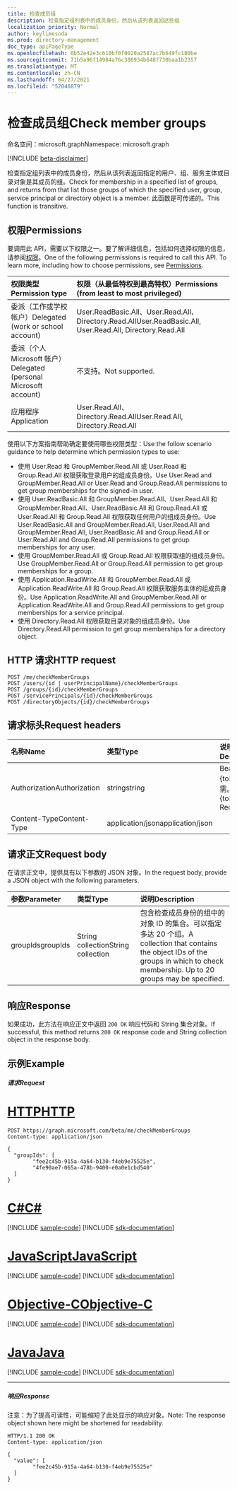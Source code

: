 ```yaml
---
title: 检查成员组
description: 检查指定组列表中的成员身份，然后从该列表返回这些组
localization_priority: Normal
author: keylimesoda
ms.prod: directory-management
doc_type: apiPageType
ms.openlocfilehash: 0b52e42e3c610bf0f0020a2587ac7b649fc180be
ms.sourcegitcommit: 71b5a96f14984a76c386934b648f730baa1b2357
ms.translationtype: MT
ms.contentlocale: zh-CN
ms.lasthandoff: 04/27/2021
ms.locfileid: "52046879"
---
```

# <a name="check-member-groups"></a><span data-ttu-id="a5cc9-103">检查成员组</span><span class="sxs-lookup"><span data-stu-id="a5cc9-103">Check member groups</span></span>

<span data-ttu-id="a5cc9-104">命名空间：microsoft.graph</span><span class="sxs-lookup"><span data-stu-id="a5cc9-104">Namespace: microsoft.graph</span></span>

[!INCLUDE [beta-disclaimer](../../includes/beta-disclaimer.md)]

<span data-ttu-id="a5cc9-105">检查指定组列表中的成员身份，然后从该列表返回指定的用户、组、服务主体或目录对象是其成员的组。</span><span class="sxs-lookup"><span data-stu-id="a5cc9-105">Check for membership in a specified list of groups, and returns from that list those groups of which the specified user, group, service principal or directory object is a member.</span></span> <span data-ttu-id="a5cc9-106">此函数是可传递的。</span><span class="sxs-lookup"><span data-stu-id="a5cc9-106">This function is transitive.</span></span>

## <a name="permissions"></a><span data-ttu-id="a5cc9-107">权限</span><span class="sxs-lookup"><span data-stu-id="a5cc9-107">Permissions</span></span>
<span data-ttu-id="a5cc9-p102">要调用此 API，需要以下权限之一。要了解详细信息，包括如何选择权限的信息，请参阅[权限](/graph/permissions-reference)。</span><span class="sxs-lookup"><span data-stu-id="a5cc9-p102">One of the following permissions is required to call this API. To learn more, including how to choose permissions, see [Permissions](/graph/permissions-reference).</span></span>


|<span data-ttu-id="a5cc9-110">权限类型</span><span class="sxs-lookup"><span data-stu-id="a5cc9-110">Permission type</span></span>      | <span data-ttu-id="a5cc9-111">权限（从最低特权到最高特权）</span><span class="sxs-lookup"><span data-stu-id="a5cc9-111">Permissions (from least to most privileged)</span></span>              |
|:--------------------|:---------------------------------------------------------|
|<span data-ttu-id="a5cc9-112">委派（工作或学校帐户）</span><span class="sxs-lookup"><span data-stu-id="a5cc9-112">Delegated (work or school account)</span></span> | <span data-ttu-id="a5cc9-113">User.ReadBasic.All、User.Read.All、Directory.Read.All</span><span class="sxs-lookup"><span data-stu-id="a5cc9-113">User.ReadBasic.All, User.Read.All, Directory.Read.All</span></span>    |
|<span data-ttu-id="a5cc9-114">委派（个人 Microsoft 帐户）</span><span class="sxs-lookup"><span data-stu-id="a5cc9-114">Delegated (personal Microsoft account)</span></span> | <span data-ttu-id="a5cc9-115">不支持。</span><span class="sxs-lookup"><span data-stu-id="a5cc9-115">Not supported.</span></span>    |
|<span data-ttu-id="a5cc9-116">应用程序</span><span class="sxs-lookup"><span data-stu-id="a5cc9-116">Application</span></span> | <span data-ttu-id="a5cc9-117">User.Read.All、Directory.Read.All</span><span class="sxs-lookup"><span data-stu-id="a5cc9-117">User.Read.All, Directory.Read.All</span></span> |

<span data-ttu-id="a5cc9-118">使用以下方案指南帮助确定要使用哪些权限类型：</span><span class="sxs-lookup"><span data-stu-id="a5cc9-118">Use the follow scenario guidance to help determine which permission types to use:</span></span>
- <span data-ttu-id="a5cc9-119">使用 User.Read 和 GroupMember.Read.All 或 User.Read 和 Group.Read.All 权限获取登录用户的组成员身份。</span><span class="sxs-lookup"><span data-stu-id="a5cc9-119">Use User.Read and GroupMember.Read.All or User.Read and Group.Read.All permissions to get group memberships for the signed-in user.</span></span>
- <span data-ttu-id="a5cc9-120">使用 User.ReadBasic.All 和 GroupMember.Read.All、User.Read.All 和 GroupMember.Read.All、User.ReadBasic.All 和 Group.Read.All 或 User.Read.All 和 Group.Read.All 权限获取任何用户的组成员身份。</span><span class="sxs-lookup"><span data-stu-id="a5cc9-120">Use User.ReadBasic.All and GroupMember.Read.All, User.Read.All and GroupMember.Read.All, User.ReadBasic.All and Group.Read.All or User.Read.All and Group.Read.All permissions to get group memberships for any user.</span></span>
- <span data-ttu-id="a5cc9-121">使用 GroupMember.Read.All 或 Group.Read.All 权限获取组的组成员身份。</span><span class="sxs-lookup"><span data-stu-id="a5cc9-121">Use GroupMember.Read.All or Group.Read.All permission to get group memberships for a group.</span></span>
- <span data-ttu-id="a5cc9-122">使用 Application.ReadWrite.All 和 GroupMember.Read.All 或 Application.ReadWrite.All 和 Group.Read.All 权限获取服务主体的组成员身份。</span><span class="sxs-lookup"><span data-stu-id="a5cc9-122">Use Application.ReadWrite.All and GroupMember.Read.All or Application.ReadWrite.All and Group.Read.All permissions to get group memberships for a service principal.</span></span>
- <span data-ttu-id="a5cc9-123">使用 Directory.Read.All 权限获取目录对象的组成员身份。</span><span class="sxs-lookup"><span data-stu-id="a5cc9-123">Use Directory.Read.All permission to get group memberships for a directory object.</span></span>

## <a name="http-request"></a><span data-ttu-id="a5cc9-124">HTTP 请求</span><span class="sxs-lookup"><span data-stu-id="a5cc9-124">HTTP request</span></span>
<!-- { "blockType": "ignored" } -->
```http
POST /me/checkMemberGroups
POST /users/{id | userPrincipalName}/checkMemberGroups
POST /groups/{id}/checkMemberGroups
POST /servicePrincipals/{id}/checkMemberGroups
POST /directoryObjects/{id}/checkMemberGroups
```
## <a name="request-headers"></a><span data-ttu-id="a5cc9-125">请求标头</span><span class="sxs-lookup"><span data-stu-id="a5cc9-125">Request headers</span></span>
| <span data-ttu-id="a5cc9-126">名称</span><span class="sxs-lookup"><span data-stu-id="a5cc9-126">Name</span></span>       | <span data-ttu-id="a5cc9-127">类型</span><span class="sxs-lookup"><span data-stu-id="a5cc9-127">Type</span></span> | <span data-ttu-id="a5cc9-128">说明</span><span class="sxs-lookup"><span data-stu-id="a5cc9-128">Description</span></span>|
|:---------------|:--------|:----------|
| <span data-ttu-id="a5cc9-129">Authorization</span><span class="sxs-lookup"><span data-stu-id="a5cc9-129">Authorization</span></span>  | <span data-ttu-id="a5cc9-130">string</span><span class="sxs-lookup"><span data-stu-id="a5cc9-130">string</span></span>  | <span data-ttu-id="a5cc9-p103">Bearer {token}。必需。</span><span class="sxs-lookup"><span data-stu-id="a5cc9-p103">Bearer {token}. Required.</span></span> |
| <span data-ttu-id="a5cc9-133">Content-Type</span><span class="sxs-lookup"><span data-stu-id="a5cc9-133">Content-Type</span></span>  | <span data-ttu-id="a5cc9-134">application/json</span><span class="sxs-lookup"><span data-stu-id="a5cc9-134">application/json</span></span>  |

## <a name="request-body"></a><span data-ttu-id="a5cc9-135">请求正文</span><span class="sxs-lookup"><span data-stu-id="a5cc9-135">Request body</span></span>
<span data-ttu-id="a5cc9-136">在请求正文中，提供具有以下参数的 JSON 对象。</span><span class="sxs-lookup"><span data-stu-id="a5cc9-136">In the request body, provide a JSON object with the following parameters.</span></span>

| <span data-ttu-id="a5cc9-137">参数</span><span class="sxs-lookup"><span data-stu-id="a5cc9-137">Parameter</span></span>    | <span data-ttu-id="a5cc9-138">类型</span><span class="sxs-lookup"><span data-stu-id="a5cc9-138">Type</span></span>   |<span data-ttu-id="a5cc9-139">说明</span><span class="sxs-lookup"><span data-stu-id="a5cc9-139">Description</span></span>|
|:---------------|:--------|:----------|
|<span data-ttu-id="a5cc9-140">groupIds</span><span class="sxs-lookup"><span data-stu-id="a5cc9-140">groupIds</span></span>|<span data-ttu-id="a5cc9-141">String collection</span><span class="sxs-lookup"><span data-stu-id="a5cc9-141">String collection</span></span> |<span data-ttu-id="a5cc9-p104">包含检查成员身份的组中的对象 ID 的集合。可以指定多达 20 个组。</span><span class="sxs-lookup"><span data-stu-id="a5cc9-p104">A collection that contains the object IDs of the groups in which to check membership. Up to 20 groups may be specified.</span></span>|

## <a name="response"></a><span data-ttu-id="a5cc9-144">响应</span><span class="sxs-lookup"><span data-stu-id="a5cc9-144">Response</span></span>

<span data-ttu-id="a5cc9-145">如果成功，此方法在响应正文中返回 `200 OK` 响应代码和 String 集合对象。</span><span class="sxs-lookup"><span data-stu-id="a5cc9-145">If successful, this method returns `200 OK` response code and String collection object in the response body.</span></span>

## <a name="example"></a><span data-ttu-id="a5cc9-146">示例</span><span class="sxs-lookup"><span data-stu-id="a5cc9-146">Example</span></span>

##### <a name="request"></a><span data-ttu-id="a5cc9-147">请求</span><span class="sxs-lookup"><span data-stu-id="a5cc9-147">Request</span></span>


# <a name="http"></a>[<span data-ttu-id="a5cc9-148">HTTP</span><span class="sxs-lookup"><span data-stu-id="a5cc9-148">HTTP</span></span>](#tab/http)
<!-- {
  "blockType": "request",
  "name": "directoryobject_checkmembergroups"
}-->
```http
POST https://graph.microsoft.com/beta/me/checkMemberGroups
Content-type: application/json

{
  "groupIds": [
        "fee2c45b-915a-4a64-b130-f4eb9e75525e",
        "4fe90ae7-065a-478b-9400-e0a0e1cbd540"
  ]
}
```
# <a name="c"></a>[<span data-ttu-id="a5cc9-149">C#</span><span class="sxs-lookup"><span data-stu-id="a5cc9-149">C#</span></span>](#tab/csharp)
[!INCLUDE [sample-code](../includes/snippets/csharp/directoryobject-checkmembergroups-csharp-snippets.md)]
[!INCLUDE [sdk-documentation](../includes/snippets/snippets-sdk-documentation-link.md)]

# <a name="javascript"></a>[<span data-ttu-id="a5cc9-150">JavaScript</span><span class="sxs-lookup"><span data-stu-id="a5cc9-150">JavaScript</span></span>](#tab/javascript)
[!INCLUDE [sample-code](../includes/snippets/javascript/directoryobject-checkmembergroups-javascript-snippets.md)]
[!INCLUDE [sdk-documentation](../includes/snippets/snippets-sdk-documentation-link.md)]

# <a name="objective-c"></a>[<span data-ttu-id="a5cc9-151">Objective-C</span><span class="sxs-lookup"><span data-stu-id="a5cc9-151">Objective-C</span></span>](#tab/objc)
[!INCLUDE [sample-code](../includes/snippets/objc/directoryobject-checkmembergroups-objc-snippets.md)]
[!INCLUDE [sdk-documentation](../includes/snippets/snippets-sdk-documentation-link.md)]

# <a name="java"></a>[<span data-ttu-id="a5cc9-152">Java</span><span class="sxs-lookup"><span data-stu-id="a5cc9-152">Java</span></span>](#tab/java)
[!INCLUDE [sample-code](../includes/snippets/java/directoryobject-checkmembergroups-java-snippets.md)]
[!INCLUDE [sdk-documentation](../includes/snippets/snippets-sdk-documentation-link.md)]

---


##### <a name="response"></a><span data-ttu-id="a5cc9-153">响应</span><span class="sxs-lookup"><span data-stu-id="a5cc9-153">Response</span></span>
<span data-ttu-id="a5cc9-154">注意：为了提高可读性，可能缩短了此处显示的响应对象。</span><span class="sxs-lookup"><span data-stu-id="a5cc9-154">Note: The response object shown here might be shortened for readability.</span></span>
<!-- {
  "blockType": "response",
  "truncated": true,
  "@odata.type": "string",
  "isCollection": true
} -->
```http
HTTP/1.1 200 OK
Content-type: application/json

{
  "value": [
        "fee2c45b-915a-4a64-b130-f4eb9e75525e"
  ]
}
```

<!-- uuid: 8fcb5dbc-d5aa-4681-8e31-b001d5168d79
2015-10-25 14:57:30 UTC -->
<!--
{
  "type": "#page.annotation",
  "description": "directoryObject: checkMemberGroups",
  "keywords": "",
  "section": "documentation",
  "tocPath": "",
  "suppressions": [
  ]
}
-->


